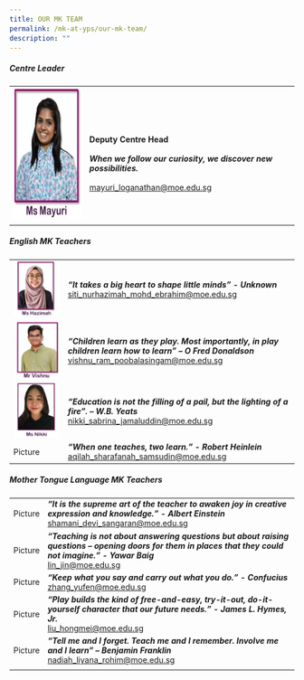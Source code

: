 ```yaml
---
title: OUR MK TEAM
permalink: /mk-at-yps/our-mk-team/
description: ""
---
```

##### **Centre Leader**

| | |
| -------- | -------- |
| <img src="/images/MK%20YPS/Our%20MK%20Staff/MK_Staff_Mayuri.jpg" alt="MK Brochure" style="float:left;width:170px;height:234px;"> | <br><br>**Deputy Centre Head**<br><br>***When we follow our curiosity, we discover new possibilities.*** <br><br>[mayuri_loganathan@moe.edu.sg](mailto:mayuri_loganathan@moe.edu.sg) |
| | |

##### **English MK Teachers**

| | |
| -------- | -------- |
| ![](/images/MK%20YPS/Our%20MK%20Staff/MK_Staff_Hamizah.jpg) | ***“It takes a big heart to shape little minds” - Unknown*** <br>[siti_nurhazimah_mohd_ebrahim@moe.edu.sg](mailto:siti_nurhazimah_mohd_ebrahim@moe.edu.sg) |
| ![](/images/MK%20YPS/Our%20MK%20Staff/MK_Staff_Vishnu.jpg) | ***“Children learn as they play. Most importantly, in play children learn how to learn” – O Fred Donaldson*** <br>[vishnu_ram_poobalasingam@moe.edu.sg](mailto:vishnu_ram_poobalasingam@moe.edu.sg) |
| ![](/images/MK%20YPS/Our%20MK%20Staff/MK_Staff_Nikki.jpg) | ***“Education is not the filling of a pail, but the lighting of a fire”. – W.B. Yeats*** <br>[nikki_sabrina_jamaluddin@moe.edu.sg](mailto:nikki_sabrina_jamaluddin@moe.edu.sg) |
| Picture | ***“When one teaches, two learn.” - Robert Heinlein*** <br>[aqilah_sharafanah_samsudin@moe.edu.sg](mailto:aqilah_sharafanah_samsudin@moe.edu.sg) |

##### **Mother Tongue Language MK Teachers**

| | |
| -------- | -------- |
| Picture | ***“It is the supreme art of the teacher to awaken joy in creative expression and knowledge.” - Albert Einstein*** <br>[shamani_devi_sangaran@moe.edu.sg](mailto:shamani_devi_sangaran@moe.edu.sg) |
| Picture | ***“Teaching is not about answering questions but about raising questions – opening doors for them in places that they could not imagine.” - Yawar Baig*** <br>[lin_jin@moe.edu.sg](mailto:lin_jin@moe.edu.sg) |
| Picture | ***“Keep what you say and carry out what you do.”  - Confucius*** <br>[zhang_yufen@moe.edu.sg](mailto:zhang_yufen@moe.edu.sg) |
| Picture | ***“Play builds the kind of free-and-easy, try-it-out, do-it-yourself character that our future needs.” - James L. Hymes, Jr.*** <br>[liu_hongmei@moe.edu.sg](mailto:liu_hongmei@moe.edu.sg) |
| Picture | ***“Tell me and I forget. Teach me and I remember. Involve me and I learn” – Benjamin Franklin*** <br>[nadiah_liyana_rohim@moe.edu.sg](mailto:nadiah_liyana_rohim@moe.edu.sg) |
| | |